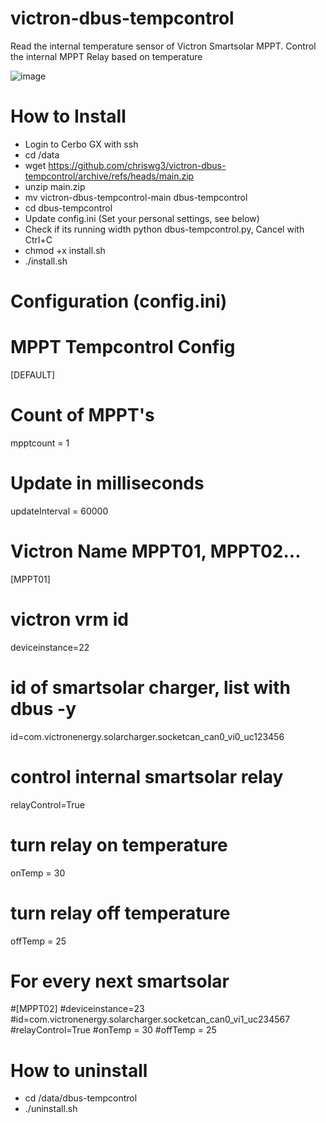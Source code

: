 # victron-dbus-tempcontrol
Read the internal temperature sensor of Victron Smartsolar MPPT. Control  the internal MPPT Relay based on temperature

![image](https://github.com/user-attachments/assets/3bd7e905-d8f1-4134-b754-f911eac05de0)


# How to Install

- Login to Cerbo GX with ssh
- cd /data
- wget https://github.com/chriswg3/victron-dbus-tempcontrol/archive/refs/heads/main.zip
- unzip main.zip
- mv victron-dbus-tempcontrol-main dbus-tempcontrol
- cd dbus-tempcontrol
- Update config.ini (Set your personal settings, see below)
- Check if its running width python dbus-tempcontrol.py, Cancel with Ctrl+C
- chmod +x install.sh
- ./install.sh




# Configuration (config.ini)

# MPPT Tempcontrol Config
[DEFAULT]
# Count of MPPT's
mpptcount = 1
# Update in milliseconds
updateInterval = 60000

# Victron Name MPPT01, MPPT02...
[MPPT01]
# victron vrm id
deviceinstance=22
# id of smartsolar charger, list with dbus -y
id=com.victronenergy.solarcharger.socketcan_can0_vi0_uc123456
# control internal smartsolar relay
relayControl=True
# turn relay on temperature
onTemp = 30
# turn relay off temperature
offTemp = 25

# For every next smartsolar

#[MPPT02]
#deviceinstance=23
#id=com.victronenergy.solarcharger.socketcan_can0_vi1_uc234567
#relayControl=True
#onTemp = 30
#offTemp = 25

# How to uninstall

- cd /data/dbus-tempcontrol
- ./uninstall.sh
